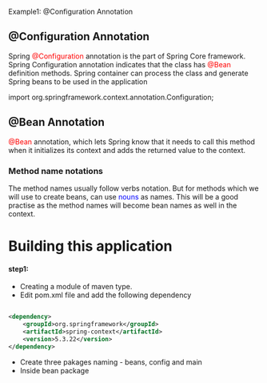 Example1: @Configuration Annotation

## @Configuration Annotation

<p>Spring <span style="color:red">@Configuration</span> annotation is the part of Spring Core framework.
    Spring Configuration annotation indicates that the class has <span style="color:red">@Bean</span> definition methods.
    Spring container can process the class and generate Spring beans to be used in the application</p>
<p>import org.springframework.context.annotation.Configuration;</p>

## @Bean Annotation

<p><span style="color:red">@Bean</span> annotation, which lets Spring know that it needs to call
    this method when it initializes its context and adds the returned
    value to the context.</p>

### Method name notations

<p>The method names usually follow verbs notation. But for methods
    which we will use to create beans, can use <span style="color:blue">nouns</span> as names.
    This will be a good practise as the method names will become
    bean names as well in the context.</p>

# Building this application

#### step1:

- Creating a module of maven type.
- Edit pom.xml file and add the following dependency

```xml

<dependency>
    <groupId>org.springframework</groupId>
    <artifactId>spring-context</artifactId>
    <version>5.3.22</version>
</dependency>
```

- Create three pakages naming - beans, config and main
- Inside bean package 

